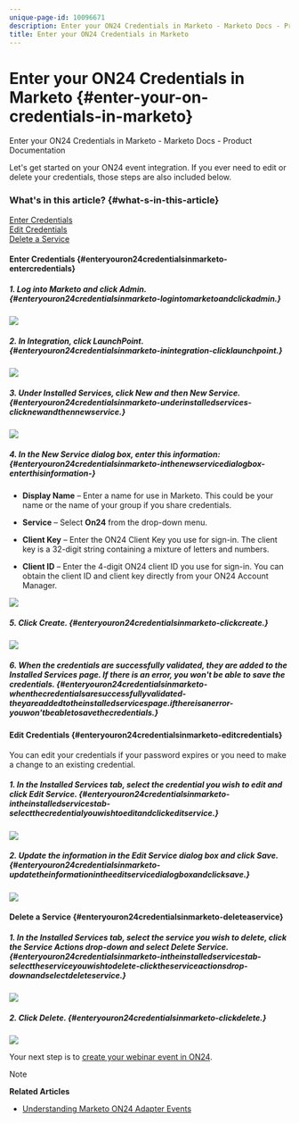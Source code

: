 ```yaml
---
unique-page-id: 10096671
description: Enter your ON24 Credentials in Marketo - Marketo Docs - Product Documentation
title: Enter your ON24 Credentials in Marketo
---
```


# Enter your ON24 Credentials in Marketo {#enter-your-on-credentials-in-marketo}

Enter your ON24 Credentials in Marketo - Marketo Docs - Product Documentation

Let's get started on your ON24 event integration. If you ever need to edit or delete your credentials, those steps are also included below.

### What's in this article? {#what-s-in-this-article}

[Enter Credentials](#enteryouron24credentialsinmarketo-entercredentials)  
[Edit Credentials](#enteryouron24credentialsinmarketo-editcredentials)  
[Delete a Service](#enteryouron24credentialsinmarketo-deleteaservice)

#### Enter Credentials {#enteryouron24credentialsinmarketo-entercredentials}

##### 1. Log into Marketo and click Admin. {#enteryouron24credentialsinmarketo-logintomarketoandclickadmin.}

![](assets/admin.png)

##### 2. In Integration, click LaunchPoint. {#enteryouron24credentialsinmarketo-inintegration-clicklaunchpoint.}

![](assets/image2015-12-22-13-3a15-3a38.png)

##### 3. Under Installed Services, click New and then New Service. {#enteryouron24credentialsinmarketo-underinstalledservices-clicknewandthennewservice.}

![](assets/image2015-12-22-13-3a18-3a54.png)

##### 4. In the New Service dialog box, enter this information: {#enteryouron24credentialsinmarketo-inthenewservicedialogbox-enterthisinformation-}

* **Display Name** – Enter a name for use in Marketo. This could be your name or the name of your group if you share credentials.
* **Service** – Select **On24** from the drop-down menu.

* **Client Key** – Enter the ON24 Client Key you use for sign-in. The client key is a 32-digit string containing a mixture of letters and numbers.
* **Client ID** – Enter the 4-digit ON24 client ID you use for sign-in. You can obtain the client ID and client key directly from your ON24 Account Manager.

![](assets/image2015-12-22-13-3a38-3a52.png)

##### 5. Click Create. {#enteryouron24credentialsinmarketo-clickcreate.}

![](assets/image2015-12-22-13-3a28-3a55.png)

##### 6. When the credentials are successfully validated, they are added to the Installed Services page. If there is an error, you won't be able to save the credentials. {#enteryouron24credentialsinmarketo-whenthecredentialsaresuccessfullyvalidated-theyareaddedtotheinstalledservicespage.ifthereisanerror-youwon'tbeabletosavethecredentials.}

#### Edit Credentials {#enteryouron24credentialsinmarketo-editcredentials}

You can edit your credentials if your password expires or you need to make a change to an existing credential.

##### 1. In the Installed Services tab, select the credential you wish to edit and click Edit Service. {#enteryouron24credentialsinmarketo-intheinstalledservicestab-selectthecredentialyouwishtoeditandclickeditservice.}

![](assets/six.png)

##### 2. Update the information in the Edit Service dialog box and click Save. {#enteryouron24credentialsinmarketo-updatetheinformationintheeditservicedialogboxandclicksave.}

![](assets/seven.png)

#### Delete a Service {#enteryouron24credentialsinmarketo-deleteaservice}

##### 1. In the Installed Services tab, select the service you wish to delete, click the Service Actions drop-down and select Delete Service. {#enteryouron24credentialsinmarketo-intheinstalledservicestab-selecttheserviceyouwishtodelete-clicktheserviceactionsdrop-downandselectdeleteservice.}

![](assets/eight.png)

##### 2. Click Delete. {#enteryouron24credentialsinmarketo-clickdelete.}

![](assets/nine.png)

Your next step is to [create your webinar event in ON24](create-your-webinar-event-in-on24.md).

>[!NOTE]
>
>**Related Articles**
>
>* [Understanding Marketo ON24 Adapter Events](understanding-marketo-on24-adapter-events.md)
>


